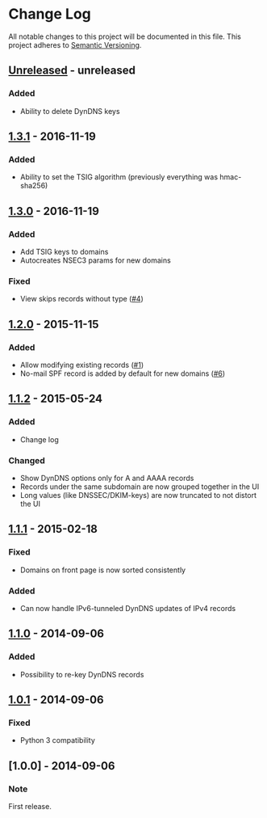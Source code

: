 # Change Log

All notable changes to this project will be documented in this file.
This project adheres to [Semantic Versioning](http://semver.org/).

## [Unreleased] - unreleased
### Added
- Ability to delete DynDNS keys

## [1.3.1] - 2016-11-19
### Added
- Ability to set the TSIG algorithm (previously everything was hmac-sha256)

## [1.3.0] - 2016-11-19
### Added
- Add TSIG keys to domains
- Autocreates NSEC3 params for new domains

### Fixed
- View skips records without type ([#4](https://github.com/thusoy/poff/issues/4))

## [1.2.0] - 2015-11-15
### Added
- Allow modifying existing records ([#1](https://github.com/thusoy/poff/issues/1))
- No-mail SPF record is added by default for new domains ([#6](https://github.com/thusoy/poff/issues/6))

## [1.1.2] - 2015-05-24
### Added
- Change log

### Changed
- Show DynDNS options only for A and AAAA records
- Records under the same subdomain are now grouped together in the UI
- Long values (like DNSSEC/DKIM-keys) are now truncated to not distort the UI

## [1.1.1] - 2015-02-18
### Fixed
- Domains on front page is now sorted consistently

### Added
- Can now handle IPv6-tunneled DynDNS updates of IPv4 records

## [1.1.0] - 2014-09-06
### Added
- Possibility to re-key DynDNS records

## [1.0.1] - 2014-09-06
### Fixed
- Python 3 compatibility

## [1.0.0] - 2014-09-06
### Note
First release.

[unreleased]: https://github.com/thusoy/poff/compare/v1.3.1...HEAD
[1.3.1]: https://github.com/thusoy/poff/compare/v1.3.0...v1.3.1
[1.3.0]: https://github.com/thusoy/poff/compare/v1.2.0...v1.3.0
[1.2.0]: https://github.com/thusoy/poff/compare/v1.1.2...v1.2.0
[1.1.2]: https://github.com/thusoy/poff/compare/v1.1.1...v1.1.2
[1.1.1]: https://github.com/thusoy/poff/compare/v1.1.0...v1.1.1
[1.1.0]: https://github.com/thusoy/poff/compare/v1.0.1...v1.1.0
[1.0.1]: https://github.com/thusoy/poff/compare/v1.0.0...v1.0.1
